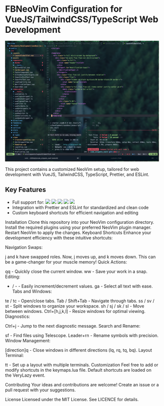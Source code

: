 # FBNeoVim Configuration for VueJS/TailwindCSS/TypeScript Web Development

![NVim Preview](https://raw.githubusercontent.com/BFlorian91/nvim_config/main/nvim_prev.png?raw=true)

This project contains a customized NeoVim setup, tailored for web development with VueJS, TailwindCSS, TypeScript, Prettier, and ESLint.

## Key Features

- Full support for: ![](https://img.shields.io/badge/Vue%20js-35495E?style=for-the-badge&logo=vuedotjs&logoColor=4FC08D)
  ![](https://img.shields.io/badge/Vite-B73BFE?style=for-the-badge&logo=vite&logoColor=FFD62E)
  ![](https://img.shields.io/badge/TypeScript-007ACC?style=for-the-badge&logo=typescript&logoColor=white)
  ![](https://img.shields.io/badge/Tailwind_CSS-38B2AC?style=for-the-badge&logo=tailwind-css&logoColor=white)
  ![](https://img.shields.io/badge/pnpm-yellow?style=for-the-badge&logo=pnpm&logoColor=white)
- Integration with Prettier and ESLint for standardized and clean code
- Custom keyboard shortcuts for efficient navigation and editing

Installation
Clone this repository into your NeoVim configuration directory.
Install the required plugins using your preferred NeoVim plugin manager.
Restart NeoVim to apply the changes.
Keyboard Shortcuts
Enhance your development efficiency with these intuitive shortcuts:

Navigation Swaps:

j and k have swapped roles. Now, j moves up, and k moves down. This can be a game-changer for your muscle memory!
Quick Actions:

<leader>qq - Quickly close the current window.
<leader>ww - Save your work in a snap.
Editing:

- / - - Easily increment/decrement values.
  ga - Select all text with ease.
  Tabs and Windows:

te / tc - Open/close tabs.
Tab / Shift+Tab - Navigate through tabs.
ss / sv / st - Split windows to organize your workspace.
sh / sj / sk / sl - Move between windows.
Ctrl+[h,j,k,l] - Resize windows for optimal viewing.
Diagnostics:

Ctrl+j - Jump to the next diagnostic message.
Search and Rename:

sf - Find files using Telescope.
Leader+rn - Rename symbols with precision.
Window Management:

<leader>[direction]q - Close windows in different directions (lq, rq, tq, bq).
Layout Terminal:

<leader>tt - Set up a layout with multiple terminals.
Customization
Feel free to add or modify shortcuts in the keymaps.lua file. Default shortcuts are loaded on the VeryLazy event.

Contributing
Your ideas and contributions are welcome! Create an issue or a pull request with your suggestions.

License
Licensed under the MIT License. See LICENCE for details.
